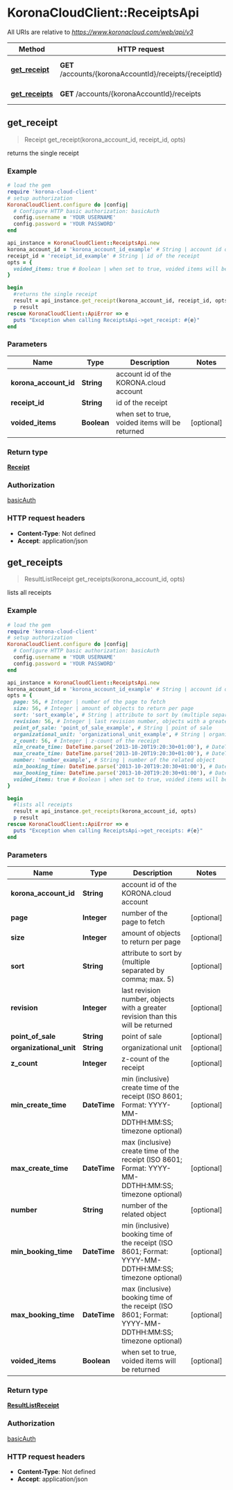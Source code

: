# KoronaCloudClient::ReceiptsApi

All URIs are relative to *https://www.koronacloud.com/web/api/v3*

Method | HTTP request | Description
------------- | ------------- | -------------
[**get_receipt**](ReceiptsApi.md#get_receipt) | **GET** /accounts/{koronaAccountId}/receipts/{receiptId} | returns the single receipt
[**get_receipts**](ReceiptsApi.md#get_receipts) | **GET** /accounts/{koronaAccountId}/receipts | lists all receipts



## get_receipt

> Receipt get_receipt(korona_account_id, receipt_id, opts)

returns the single receipt

### Example

```ruby
# load the gem
require 'korona-cloud-client'
# setup authorization
KoronaCloudClient.configure do |config|
  # Configure HTTP basic authorization: basicAuth
  config.username = 'YOUR USERNAME'
  config.password = 'YOUR PASSWORD'
end

api_instance = KoronaCloudClient::ReceiptsApi.new
korona_account_id = 'korona_account_id_example' # String | account id of the KORONA.cloud account
receipt_id = 'receipt_id_example' # String | id of the receipt
opts = {
  voided_items: true # Boolean | when set to true, voided items will be returned
}

begin
  #returns the single receipt
  result = api_instance.get_receipt(korona_account_id, receipt_id, opts)
  p result
rescue KoronaCloudClient::ApiError => e
  puts "Exception when calling ReceiptsApi->get_receipt: #{e}"
end
```

### Parameters


Name | Type | Description  | Notes
------------- | ------------- | ------------- | -------------
 **korona_account_id** | **String**| account id of the KORONA.cloud account | 
 **receipt_id** | **String**| id of the receipt | 
 **voided_items** | **Boolean**| when set to true, voided items will be returned | [optional] 

### Return type

[**Receipt**](Receipt.md)

### Authorization

[basicAuth](../README.md#basicAuth)

### HTTP request headers

- **Content-Type**: Not defined
- **Accept**: application/json


## get_receipts

> ResultListReceipt get_receipts(korona_account_id, opts)

lists all receipts

### Example

```ruby
# load the gem
require 'korona-cloud-client'
# setup authorization
KoronaCloudClient.configure do |config|
  # Configure HTTP basic authorization: basicAuth
  config.username = 'YOUR USERNAME'
  config.password = 'YOUR PASSWORD'
end

api_instance = KoronaCloudClient::ReceiptsApi.new
korona_account_id = 'korona_account_id_example' # String | account id of the KORONA.cloud account
opts = {
  page: 56, # Integer | number of the page to fetch
  size: 56, # Integer | amount of objects to return per page
  sort: 'sort_example', # String | attribute to sort by (multiple separated by comma; max. 5)
  revision: 56, # Integer | last revision number, objects with a greater revision than this will be returned
  point_of_sale: 'point_of_sale_example', # String | point of sale
  organizational_unit: 'organizational_unit_example', # String | organizational unit
  z_count: 56, # Integer | z-count of the receipt
  min_create_time: DateTime.parse('2013-10-20T19:20:30+01:00'), # DateTime | min (inclusive) create time of the receipt (ISO 8601; Format: YYYY-MM-DDTHH:MM:SS; timezone optional)
  max_create_time: DateTime.parse('2013-10-20T19:20:30+01:00'), # DateTime | max (inclusive) create time of the receipt (ISO 8601; Format: YYYY-MM-DDTHH:MM:SS; timezone optional)
  number: 'number_example', # String | number of the related object
  min_booking_time: DateTime.parse('2013-10-20T19:20:30+01:00'), # DateTime | min (inclusive) booking time of the receipt (ISO 8601; Format: YYYY-MM-DDTHH:MM:SS; timezone optional)
  max_booking_time: DateTime.parse('2013-10-20T19:20:30+01:00'), # DateTime | max (inclusive) booking time of the receipt (ISO 8601; Format: YYYY-MM-DDTHH:MM:SS; timezone optional)
  voided_items: true # Boolean | when set to true, voided items will be returned
}

begin
  #lists all receipts
  result = api_instance.get_receipts(korona_account_id, opts)
  p result
rescue KoronaCloudClient::ApiError => e
  puts "Exception when calling ReceiptsApi->get_receipts: #{e}"
end
```

### Parameters


Name | Type | Description  | Notes
------------- | ------------- | ------------- | -------------
 **korona_account_id** | **String**| account id of the KORONA.cloud account | 
 **page** | **Integer**| number of the page to fetch | [optional] 
 **size** | **Integer**| amount of objects to return per page | [optional] 
 **sort** | **String**| attribute to sort by (multiple separated by comma; max. 5) | [optional] 
 **revision** | **Integer**| last revision number, objects with a greater revision than this will be returned | [optional] 
 **point_of_sale** | **String**| point of sale | [optional] 
 **organizational_unit** | **String**| organizational unit | [optional] 
 **z_count** | **Integer**| z-count of the receipt | [optional] 
 **min_create_time** | **DateTime**| min (inclusive) create time of the receipt (ISO 8601; Format: YYYY-MM-DDTHH:MM:SS; timezone optional) | [optional] 
 **max_create_time** | **DateTime**| max (inclusive) create time of the receipt (ISO 8601; Format: YYYY-MM-DDTHH:MM:SS; timezone optional) | [optional] 
 **number** | **String**| number of the related object | [optional] 
 **min_booking_time** | **DateTime**| min (inclusive) booking time of the receipt (ISO 8601; Format: YYYY-MM-DDTHH:MM:SS; timezone optional) | [optional] 
 **max_booking_time** | **DateTime**| max (inclusive) booking time of the receipt (ISO 8601; Format: YYYY-MM-DDTHH:MM:SS; timezone optional) | [optional] 
 **voided_items** | **Boolean**| when set to true, voided items will be returned | [optional] 

### Return type

[**ResultListReceipt**](ResultListReceipt.md)

### Authorization

[basicAuth](../README.md#basicAuth)

### HTTP request headers

- **Content-Type**: Not defined
- **Accept**: application/json

